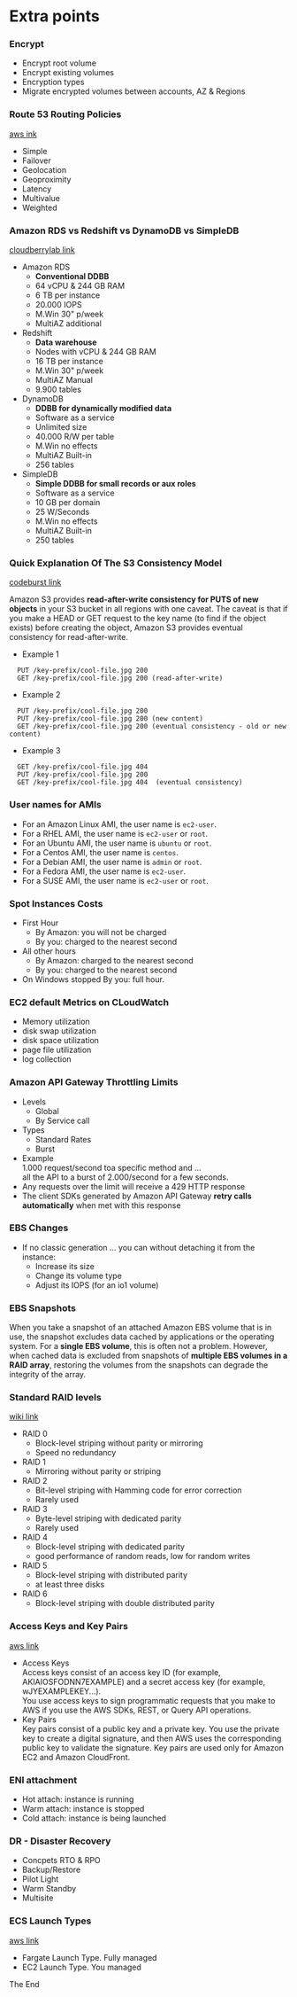 # Extra points

### Encrypt
* Encrypt root volume
* Encrypt existing volumes
* Encryption types
* Migrate encrypted volumes between accounts, AZ & Regions

### Route 53 Routing Policies
[aws ink](https://docs.aws.amazon.com/Route53/latest/DeveloperGuide/routing-policy.html)
* Simple
* Failover
* Geolocation
* Geoproximity 
* Latency
* Multivalue
* Weighted

### Amazon RDS vs Redshift vs DynamoDB vs SimpleDB
[cloudberrylab link](https://www.cloudberrylab.com/blog/aws-database-services-complete-overview-rds-vs-redshift-vs-dynamodb-vs-simpledb/)
* Amazon RDS
  - **Conventional DDBB**
  - 64 vCPU & 244 GB RAM
  - 6 TB per instance
  - 20.000 IOPS
  - M.Win 30" p/week
  - MultiAZ additional
* Redshift
  - **Data warehouse**
  - Nodes with vCPU & 244 GB RAM
  - 16 TB per instance
  - M.Win 30" p/week
  - MultiAZ Manual
  - 9.900 tables
* DynamoDB
  - **DDBB for dynamically modified data**
  - Software as a service
  - Unlimited size
  - 40.000 R/W per table
  - M.Win no effects
  - MultiAZ Built-in
  - 256 tables
* SimpleDB
  - **Simple DDBB for small records or aux roles**
  - Software as a service
  - 10 GB per domain
  - 25 W/Seconds
  - M.Win no effects
  - MultiAZ Built-in
  - 250 tables

### Quick Explanation Of The S3 Consistency Model
[codeburst link](https://codeburst.io/quick-explanation-of-the-s3-consistency-model-6c9f325e3f82)

Amazon S3 provides **read-after-write consistency for PUTS of new objects** in your S3 bucket in all regions with one caveat. The caveat is that if you make a HEAD or GET request to the key name (to find if the object exists) before creating the object, Amazon S3 provides eventual consistency for read-after-write.

* Example 1
```
  PUT /key-prefix/cool-file.jpg 200
  GET /key-prefix/cool-file.jpg 200 (read-after-write)
```
* Example 2
```
  PUT /key-prefix/cool-file.jpg 200
  PUT /key-prefix/cool-file.jpg 200 (new content)
  GET /key-prefix/cool-file.jpg 200 (eventual consistency - old or new content)
```
* Example 3
```
  GET /key-prefix/cool-file.jpg 404
  PUT /key-prefix/cool-file.jpg 200
  GET /key-prefix/cool-file.jpg 404  (eventual consistency)
```

### User names for AMIs
* For an Amazon Linux AMI, the user name is `ec2-user`.
* For a RHEL AMI, the user name is `ec2-user` or `root`.
* For an Ubuntu AMI, the user name is `ubuntu` or `root`.
* For a Centos AMI, the user name is `centos`.
* For a Debian AMI, the user name is `admin` or `root`.
* For a Fedora AMI, the user name is `ec2-user`.
* For a SUSE AMI, the user name is `ec2-user` or `root`.

### Spot Instances Costs

* First Hour
  - By Amazon: you will not be charged
  - By you: charged to the nearest second
* All other hours
  - By Amazon: charged to the nearest second
  - By you: charged to the nearest second
* On Windows stopped By you: full hour.

### EC2 default Metrics on CLoudWatch
* Memory utilization
* disk swap utilization
* disk space utilization
* page file utilization
* log collection

### Amazon API Gateway Throttling Limits
* Levels
  - Global
  - By Service call
* Types
  - Standard Rates
  - Burst
* Example  
  1.000 request/second toa specific method and ...  
  all the API to a burst of 2.000/second for a few seconds.  
* Any requests over the limit will receive a 429 HTTP response
* The client SDKs generated by Amazon API Gateway **retry calls automatically** when met with this response

### EBS Changes
* If no classic generation ... you can without detaching it from the instance:
  - Increase its size
  - Change its volume type
  - Adjust its IOPS (for an io1 volume)

### EBS Snapshots
When you take a snapshot of an attached Amazon EBS volume that is in use, the snapshot excludes data cached by applications or the operating system. For a **single EBS volume**, this is often not a problem. However, when cached data is excluded from snapshots of **multiple EBS volumes in a RAID array**, restoring the volumes from the snapshots can degrade the integrity of the array.

### Standard RAID levels
[wiki link](https://en.wikipedia.org/wiki/Standard_RAID_levels)
* RAID 0  
  - Block-level striping without parity or mirroring
  - Speed no redundancy
* RAID 1  
  - Mirroring without parity or striping
* RAID 2  
  - Bit-level striping with Hamming code for error correction
  - Rarely used
* RAID 3  
  - Byte-level striping with dedicated parity
  - Rarely used
* RAID 4  
  - Block-level striping with dedicated parity
  - good performance of random reads, low for random writes  
* RAID 5  
  - Block-level striping with distributed parity
  - at least three disks
* RAID 6
  - Block-level striping with double distributed parity 

### Access Keys and Key Pairs
[aws link](https://docs.aws.amazon.com/general/latest/gr/aws-sec-cred-types.html)
* Access Keys    
  Access keys consist of an access key ID (for example, AKIAIOSFODNN7EXAMPLE) and a secret access key (for example, wJYEXAMPLEKEY...).   
  You use access keys to sign programmatic requests that you make to AWS if you use the AWS SDKs, REST, or Query API operations.
* Key Pairs  
  Key pairs consist of a public key and a private key. You use the private key to create a digital signature, and then AWS uses the corresponding public key to validate the signature. Key pairs are used only for Amazon EC2 and Amazon CloudFront.  

### ENI attachment
* Hot attach: instance is running
* Warm attach: instance is stopped
* Cold attach: instance is being launched

### DR - Disaster Recovery
* Concpets RTO & RPO
* Backup/Restore
* Pilot Light
* Warm Standby
* Multisite

### ECS Launch Types
[aws link](https://docs.aws.amazon.com/AmazonECS/latest/developerguide/launch_types.html)
* Fargate Launch Type. Fully managed
* EC2 Launch Type. You managed

The End
